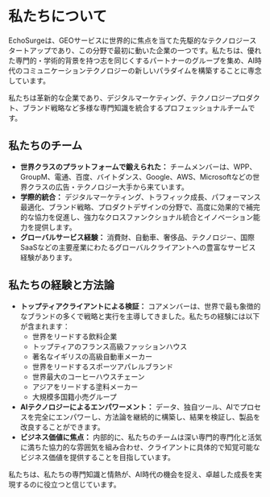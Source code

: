 # 私たちについて

EchoSurgeは、GEOサービスに世界的に焦点を当てた先駆的なテクノロジースタートアップであり、この分野で最初に動いた企業の一つです。私たちは、優れた専門的・学術的背景を持つ志を同じくするパートナーのグループを集め、AI時代のコミュニケーションテクノロジーの新しいパラダイムを構築することに専念しています。

私たちは革新的な企業であり、デジタルマーケティング、テクノロジープロダクト、ブランド戦略など多様な専門知識を統合するプロフェッショナルチームです。

## 私たちのチーム

- **世界クラスのプラットフォームで鍛えられた：** チームメンバーは、WPP、GroupM、電通、百度、バイトダンス、Google、AWS、Microsoftなどの世界クラスの広告・テクノロジー大手から来ています。
- **学際的統合：** デジタルマーケティング、トラフィック成長、パフォーマンス最適化、ブランド戦略、プロダクトデザインの分野で、高度に効果的で補完的な協力を促進し、強力なクロスファンクショナル統合とイノベーション能力を提供します。
- **グローバルサービス経験：** 消費財、自動車、奢侈品、テクノロジー、国際SaaSなどの主要産業にわたるグローバルクライアントへの豊富なサービス経験があります。

## 私たちの経験と方法論

- **トップティアクライアントによる検証：** コアメンバーは、世界で最も象徴的なブランドの多くで戦略と実行を主導してきました。私たちの経験には以下が含まれます：
  - 世界をリードする飲料企業
  - トップティアのフランス高級ファッションハウス
  - 著名なイギリスの高級自動車メーカー
  - 世界をリードするスポーツアパレルブランド
  - 世界最大のコーヒーハウスチェーン
  - アジアをリードする塗料メーカー
  - 大規模多国籍小売グループ
- **AIテクノロジーによるエンパワーメント：** データ、独自ツール、AIでプロセスを完全にエンパワーし、方法論を継続的に構築し、結果を検証し、製品を改良することができます。
- **ビジネス価値に焦点：** 内部的に、私たちのチームは深い専門的専門化と活気に満ちた協力的な雰囲気を組み合わせ、クライアントに具体的で知覚可能なビジネス価値を提供することを目指しています。

私たちは、私たちの専門知識と情熱が、AI時代の機会を捉え、卓越した成長を実現するのに役立つと信じています。 